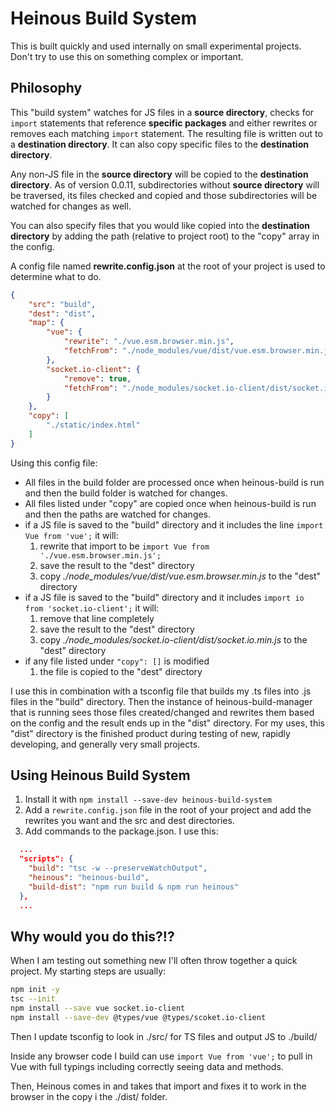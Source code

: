 # Heinous Build System
This is built quickly and used internally on small experimental projects. Don't try to use this on something complex or important.

## Philosophy
This "build system" watches for JS files in a **source directory**, checks for `import` statements that reference **specific packages** and either rewrites or removes each matching `import` statement. The resulting file is written out to a **destination directory**. It can also copy specific files to the **destination directory**.

Any non-JS file in the **source directory** will be copied to the **destination directory**. As of version 0.0.11, subdirectories without **source directory** will be traversed, its files checked and copied and those subdirectories will be watched for changes as well.

You can also specify files that you would like copied into the **destination directory** by adding the path (relative to project root) to the "copy" array in the config.

A config file named **rewrite.config.json** at the root of your project is used to determine what to do.

```json
{
    "src": "build",
    "dest": "dist",
    "map": {
        "vue": {
            "rewrite": "./vue.esm.browser.min.js",
            "fetchFrom": "./node_modules/vue/dist/vue.esm.browser.min.js"
        },
        "socket.io-client": {
            "remove": true,
            "fetchFrom": "./node_modules/socket.io-client/dist/socket.io.min.js"
        }
    },
    "copy": [
        "./static/index.html"
    ]
}
```

Using this config file:
* All files in the build folder are processed once when heinous-build is run and then the build folder is watched for changes.
* All files listed under "copy" are copied once when heinous-build is run and then the paths are watched for changes.
* if a JS file is saved to the "build" directory and it includes the line ```import Vue from 'vue';``` it will:
  1. rewrite that import to be ```import Vue from './vue.esm.browser.min.js';``` 
  2. save the result to the "dest" directory
  3. copy *./node_modules/vue/dist/vue.esm.browser.min.js* to the "dest" directory
* if a JS file is saved to the "build" directory and it includes ```import io from 'socket.io-client';``` it will:
  1. remove that line completely 
  2. save the result to the "dest" directory
  3. copy *./node_modules/socket.io-client/dist/socket.io.min.js* to the "dest" directory
* if any file listed under ```"copy": []``` is modified
  1. the file is copied to the "dest" directory

I use this in combination with a tsconfig file that builds my .ts files into .js files in the "build" directory. Then the instance of heinous-build-manager that is running sees those files created/changed and rewrites them based on the config and the result ends up in the "dist" directory. For my uses, this "dist" directory is the finished product during testing of new, rapidly developing, and generally very small projects.

## Using Heinous Build System
1. Install it with ```npm install --save-dev heinous-build-system```
2. Add a ```rewrite.config.json``` file in the root of your project and add the rewrites you want and the src and dest directories.
3. Add commands to the package.json. I use this:

```json
  ...
  "scripts": {
    "build": "tsc -w --preserveWatchOutput",
    "heinous": "heinous-build",
    "build-dist": "npm run build & npm run heinous"
  },
  ...
```

## Why would you do this?!?
When I am testing out something new I'll often throw together a quick project.  My starting steps are usually:

```bash
npm init -y
tsc --init
npm install --save vue socket.io-client
npm install --save-dev @types/vue @types/scoket.io-client
```

Then I update tsconfig to look in ./src/ for TS files and output JS to ./build/

Inside any browser code I build can use ```import Vue from 'vue';``` to pull in Vue with full typings including correctly seeing data and methods. 

Then, Heinous comes in and takes that import and fixes it to work in the browser in the copy i the ./dist/ folder.